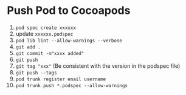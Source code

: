 # Push Pod to Cocoapods

1. `pod spec create xxxxxx`
2. update `xxxxxx.podspec`
3. `pod lib lint --allow-warnings --verbose` 
4. `git add .`
5. `git commit -m"xxxx added"`
6. `git push`
7. `git tag "xxx"` (Be consistent with the version in the podspec file)
8. `git push --tags`
9. `pod trunk register enail username`
10. `pod trunk push *.podspec --allow-warnings`
